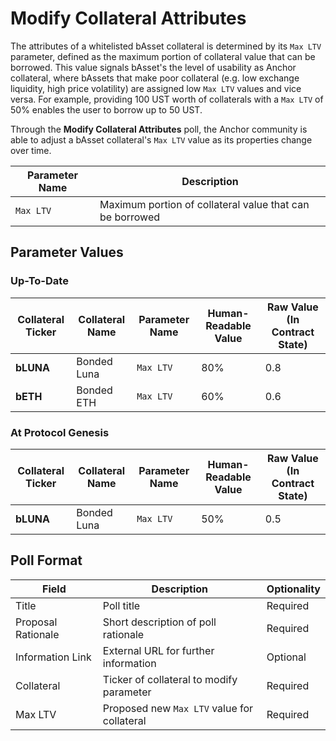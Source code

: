 # Modify Collateral Attributes

The attributes of a whitelisted bAsset collateral is determined by its `Max LTV` parameter, defined as the maximum portion of collateral value that can be borrowed. This value signals bAsset's the level of usability as Anchor collateral, where bAssets that make poor collateral (e.g. low exchange liquidity, high price volatility) are assigned low `Max LTV` values and vice versa. For example, providing 100 UST worth of collaterals with a `Max LTV` of 50% enables the user to borrow up to 50 UST.

Through the **Modify Collateral Attributes** poll, the Anchor community is able to adjust a bAsset collateral's `Max LTV` value as its properties change over time.

| Parameter Name | Description                                              |
| -------------- | -------------------------------------------------------- |
| `Max LTV`      | Maximum portion of collateral value that can be borrowed |

## Parameter Values

### Up-To-Date

| Collateral Ticker | Collateral Name | Parameter Name | Human-Readable Value | Raw Value (In Contract State) |
| ----------------- | --------------- | -------------- | -------------------- | ----------------------------- |
| **bLUNA**         | Bonded Luna     | `Max LTV`      | 80%                  | 0.8                           |
| **bETH**          | Bonded ETH      | `Max LTV`      | 60%                  | 0.6                           |

### At Protocol Genesis

| Collateral Ticker | Collateral Name | Parameter Name | Human-Readable Value | Raw Value (In Contract State) |
| ----------------- | --------------- | -------------- | -------------------- | ----------------------------- |
| **bLUNA**         | Bonded Luna     | `Max LTV`      | 50%                  | 0.5                           |

## Poll Format

| Field              | Description                                 | Optionality |
| ------------------ | ------------------------------------------- | ----------- |
| Title              | Poll title                                  | Required    |
| Proposal Rationale | Short description of poll rationale         | Required    |
| Information Link   | External URL for further information        | Optional    |
| Collateral         | Ticker of collateral to modify parameter    | Required    |
| Max LTV            | Proposed new `Max LTV` value for collateral | Required    |
